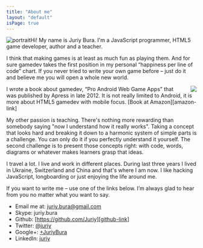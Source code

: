 ```yaml
---
title: "About me"
layout: "default"
isPage: true
---
```


<img src="/img/bura-medium-nobg-small.jpg" style="float: left" alt="portrait" />

Hi! My name is Juriy Bura. I'm a JavaScript programmer, HTML5 game developer, author and a teacher. 

I think that making games is at least as much fun as playing them. And for sure gamedev takes the first position in my personal “happiness per line of code” chart. If you never tried to write your own game before – just do it and believe me you will open a whole new world.

<img src="/img/book-small.png" style="float: right; margin: 0 0 0 20px" />
I wrote a book about gamedev, “Pro Android Web Game Apps” that was published by Apress in late 2012. It is not really limited to Android, it is more about HTML5 gamedev  with mobile focus. [Book at Amazon][amazon-link]

My other passion is teaching. There's nothing more rewarding than somebody saying "now I understand how it really works". Taking a concept that looks hard and breaking it down to a harmonic system of simple parts is a challenge. You can only do it if you perfectly understand it yourself. The second challenge is to present those concepts right: with code, words, diagrams or whatever makes learners grasp that ideas.

I travel a lot. I live and work in different places. During last three years I lived in Ukraine, Switzerland and China and that's where I am now. I like hacking JavaScript, longboarding or just enjoying the life around me. 

If you want to write me – use one of the links below. I’m always glad to hear from you no matter what you want to say.

- Email me at: [juriy.bura@gmail.com][mailto-link]
- Skype: juriy.bura
- Github: [https://github.com/Juriy][github-link]
- Twitter: [@juriy][twitter-profile-link]
- Google+: [+JuriyBura][google-profile-link]
- LinkedIn: [juriy][linkedin-profile-link]

[book-logo]: /img/book-small.png "Small Cover"
[amazon-link]: http://www.amazon.com/Pro-Android-Web-Game-Apps/dp/1430238194 "Amazon link"
[linkedin-profile-link]: http://www.linkedin.com/in/juriy "LinkedIn Profile"
[twitter-profile-link]: http://twitter.com/juriy
[google-profile-link]: https://plus.google.com/+JuriyBura/
[mailto-link]: mailto:juriy.bura@gmail.com
[github-link]: https://github.com/Juriy
